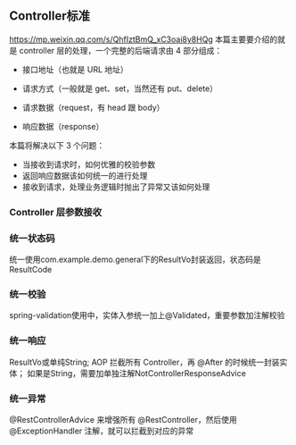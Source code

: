 ## Controller标准
https://mp.weixin.qq.com/s/QhfIztBmQ_xC3oai8y8HQg
本篇主要要介绍的就是 controller 层的处理，一个完整的后端请求由 4 部分组成：

- 接口地址（也就是 URL 地址）

- 请求方式（一般就是 get、set，当然还有 put、delete）

- 请求数据（request，有 head 跟 body）

- 响应数据（response）



本篇将解决以下 3 个问题：

- 当接收到请求时，如何优雅的校验参数
- 返回响应数据该如何统一的进行处理
- 接收到请求，处理业务逻辑时抛出了异常又该如何处理
### Controller 层参数接收

### 统一状态码
统一使用com.example.demo.general下的ResultVo封装返回，状态码是ResultCode

### 统一校验
spring-validation使用中，实体入参统一加上@Validated，重要参数加注解校验

### 统一响应
ResultVo或单纯String;
AOP 拦截所有 Controller，再 @After 的时候统一封装实体；
如果是String，需要加单独注解NotControllerResponseAdvice

### 统一异常
@RestControllerAdvice 来增强所有 @RestController，然后使用 @ExceptionHandler 注解，就可以拦截到对应的异常